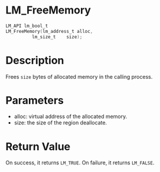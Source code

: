 # LM_FreeMemory

```c
LM_API lm_bool_t
LM_FreeMemory(lm_address_t alloc,
          lm_size_t    size);
```

# Description

Frees `size` bytes of allocated memory in the calling process.

# Parameters

- alloc: virtual address of the allocated memory.
- size: the size of the region deallocate.

# Return Value

On success, it returns `LM_TRUE`. On failure, it returns `LM_FALSE`.


